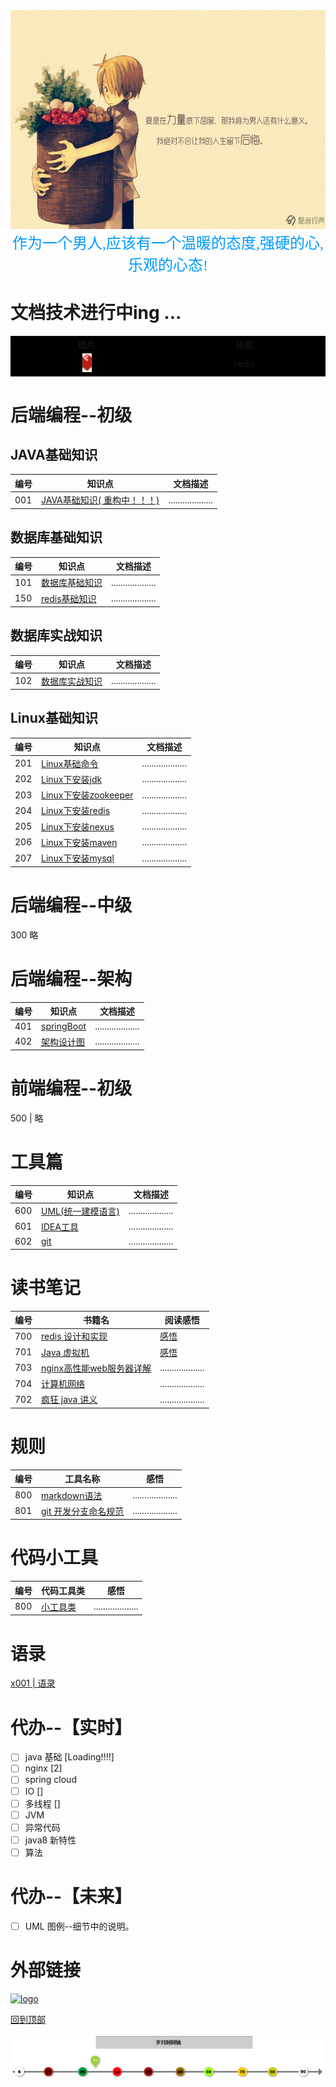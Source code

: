 <div align=center><img width="950" height="350" src="./pic/man.jpg"/></div>
<div align=center><font color=#0099ff size=5  face="黑体">作为一个男人,应该有一个温暖的态度,强硬的心,乐观的心态!</font></div>

# 文档技术进行中ing ...
<table>
    <tr>
        <td bgcolor=black  width=1000px; align="center">
            图片
        </td>
        <td bgcolor=black  width=1000px; align="center">
            技能
        </td>
    </tr>
    <tr>
        <td bgcolor=black  width=1000px; align="center">
            <img width="15" height="30" src="./pic/redis-favicon.png"/>
        </td>
        <td bgcolor=black  width=1000px; align="center">
            redis
        </td>
    </tr>
</table>

# 后端编程--初级

## JAVA基础知识 
| 编号 | 知识点 | 文档描述 |
| ---- | ---------------------------------------- | ------------------- |
| 001  | [ JAVA基础知识( 重构中！！！)](Book/疯狂java讲义/index.md) | ................... |
## 数据库基础知识
| 编号 | 知识点  | 文档描述 |
| ---- | -------------------------------------------- | ------------------- |
| 101  | [数据库基础知识](DataBase/basicKnowledge.md) | ................... |
| 150  | [redis基础知识](redis/basicknowledge.md)     | ................... |

## 数据库实战知识
| 编号 | 知识点  | 文档描述 |
| ---- | -------------------------------------------- | ------------------- |
| 102  | [数据库实战知识](DataBase/basicKnowledge_application.md) | ................... |

## Linux基础知识 
| 编号 | 知识点 | 文档描述 |
| ---- | -------------------------------------------- | ------------------- |
| 201  | [Linux基础命令](Linux/basicKnowledge.md)   | ................... |
| 202  | [Linux下安装jdk](Linux/install_tools/install_jdk.md) | ................... |
| 203  | [Linux下安装zookeeper](Linux/install_tools/install_zookeeper.md)   | ................... |
| 204  | [Linux下安装redis](Linux/install_tools/install_redis.md)     | ................... |
| 205  | [Linux下安装nexus](Linux/install_tools/install_nexus.md)      | ................... |
| 206  | [Linux下安装maven](Linux/install_tools/install_maven.md)     | ................... |
| 207  | [Linux下安装mysql](Linux/install_tools/install_mysql.md)     | ................... |

# 后端编程--中级 
 300 略

# 后端编程--架构 
| 编号 | 知识点 | 文档描述 |
| ---- | -------------------------------------------- | ------------------- |
| 401  | [ springBoot](MicroService/springBoot.md)  | ................... |
| 402  | [ 架构设计图 ](MicroService/架构设计图.md)  | ................... |

# 前端编程--初级 
 500 | 略

# 工具篇 
| 编号 | 知识点 | 文档描述 |
| ---- | -------------------------------------------- | ------------------- |
| 600  | [UML(统一建模语言)](Tools/uml/index.md) | ................... |
| 601  | [IDEA工具](Tools/idea/index.md) | ................... |
| 602  | [git](Tools/git/index.md) | ................... |

# 读书笔记 
| 编号 | 书籍名 | 阅读感悟 |
| ---- | -------------------------------------------- | ------------------- |
| 700  | [redis 设计和实现](Book/redis设计和实现/index.md)     |[感悟](Book/redis设计和实现/readme.md)   |
| 701  | [Java 虚拟机 ](Book/java虚拟机/index.md)     | [感悟](Book/java虚拟机/readme.md) |
| 703  | [ nginx高性能web服务器详解 ](Book/nginx高性能web服务器详解/index.md)     | ................... |
| 704  | [ 计算机网络 ](Book/计算机网络/index.md)     | ................... |
| 702  | [疯狂 java 讲义 ](BasicKnowledge/index.md)     | ................... |

# 规则
| 编号 | 工具名称 | 感悟 |
| ---- | -------------------------------------------- | ------------------- |
| 800  | [markdown语法](markdown.md)   | ................... |
| 801  | [git 开发分支命名规范](git-standard.md)   | ................... |
# 代码小工具
| 编号 | 代码工具类| 感悟 |
| ---- | -------------------------------------------- | ------------------- |
| 800  | [小工具类](java/smallstongclass/index.md)   | ................... |

# 语录
[x001 | 语录](quotations/index.md)



# 代办--【实时】
- [ ] java 基础 [Loading!!!!]
- [ ] nginx [2]
- [ ] spring cloud
- [ ] IO []
- [ ] 多线程 []
- [ ] JVM
- [ ] 异常代码
- [ ] java8 新特性
- [ ] 算法
# 代办--【未来】
- [ ] UML 图例--细节中的说明。


# 外部链接
[![logo](https://cdn2.jianshu.io/favicon.ico)](https://www.jianshu.com/)

[回到顶部](#后端编程--初级)

![avatar](./pic/岁月时间轴.png)